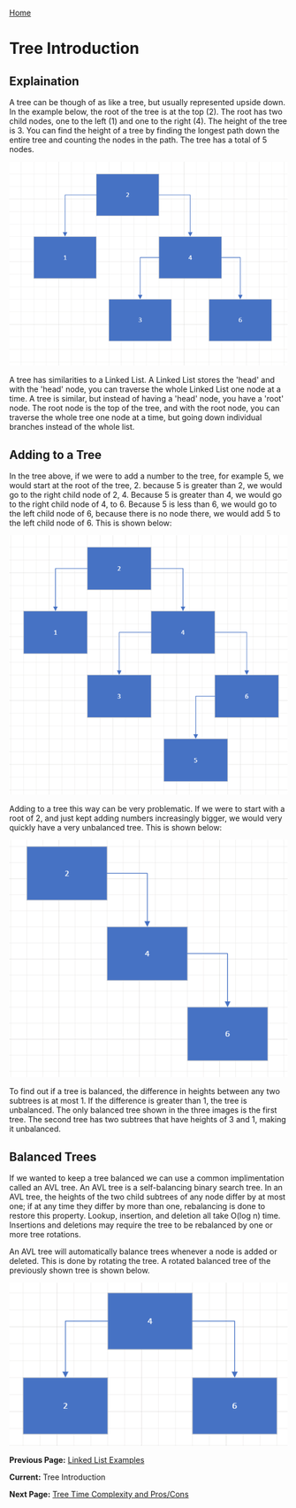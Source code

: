 [Home](../README.md)

# Tree Introduction

## Explaination

A tree can be though of as like a tree, but usually represented upside down. In the example below, the root of the tree is at the top (2). The root has two child nodes, one to the left (1) and one to the right (4). The height of the tree is 3. You can find the height of a tree by finding the longest path down the entire tree and counting the nodes in the path. The tree has a total of 5 nodes.

![Image representing a tree](./resources/tree1.png)

A tree has similarities to a Linked List. A Linked List stores the 'head' and with the 'head' node, you can traverse the whole Linked List one node at a time. A tree is similar, but instead of having a 'head' node, you have a 'root' node. The root node is the top of the tree, and with the root node, you can traverse the whole tree one node at a time, but going down individual branches instead of the whole list.

## Adding to a Tree

In the tree above, if we were to add a number to the tree, for example 5, we would start at the root of the tree, 2. because 5 is greater than 2, we would go to the right child node of 2, 4. Because 5 is greater than 4, we would go to the right child node of 4, to 6. Because 5 is less than 6, we would go to the left child node of 6, because there is no node there, we would add 5 to the left child node of 6. This is shown below:

![Image representing a tree with a new node with the value 5](./resources/tree2.png)

Adding to a tree this way can be very problematic. If we were to start with a root of 2, and just kept adding numbers increasingly bigger, we would very quickly have a very unbalanced tree. This is shown below:

![Image representing a tree with a new node with the value 5](./resources/tree3.png)

To find out if a tree is balanced, the difference in heights between any two subtrees is at most 1. If the difference is greater than 1, the tree is unbalanced. The only balanced tree shown in the three images is the first tree. The second tree has two subtrees that have heights of 3 and 1, making it unbalanced.

## Balanced Trees

If we wanted to keep a tree balanced we can use a common implimentation called an AVL tree. An AVL tree is a self-balancing binary search tree. In an AVL tree, the heights of the two child subtrees of any node differ by at most one; if at any time they differ by more than one, rebalancing is done to restore this property. Lookup, insertion, and deletion all take O(log n) time. Insertions and deletions may require the tree to be rebalanced by one or more tree rotations.

An AVL tree will automatically balance trees whenever a node is added or deleted. This is done by rotating the tree. A rotated balanced tree of the previously shown tree is shown below.

![Image representing a tree with a new node with the value 5](./resources/tree4.png)

**Previous Page:** [Linked List Examples](../linked_lists/examples.md)

**Current:** Tree Introduction

**Next Page:** [Tree Time Complexity and Pros/Cons](./timeComplexityProsCons.md)
